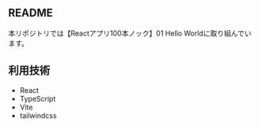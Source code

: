 ## README
本リポジトリでは【Reactアプリ100本ノック】01 Hello Worldに取り組んでいます。

## 利用技術
- React
- TypeScript
- Vite
- tailwindcss